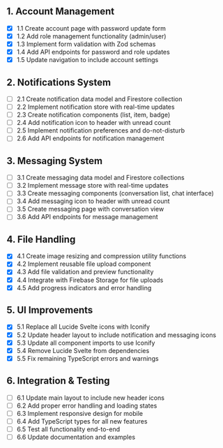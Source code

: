 ## 1. Account Management

- [x] 1.1 Create account page with password update form
- [x] 1.2 Add role management functionality (admin/user)
- [x] 1.3 Implement form validation with Zod schemas
- [x] 1.4 Add API endpoints for password and role updates
- [x] 1.5 Update navigation to include account settings

## 2. Notifications System

- [ ] 2.1 Create notification data model and Firestore collection
- [ ] 2.2 Implement notification store with real-time updates
- [ ] 2.3 Create notification components (list, item, badge)
- [ ] 2.4 Add notification icon to header with unread count
- [ ] 2.5 Implement notification preferences and do-not-disturb
- [ ] 2.6 Add API endpoints for notification management

## 3. Messaging System

- [ ] 3.1 Create messaging data model and Firestore collections
- [ ] 3.2 Implement message store with real-time updates
- [ ] 3.3 Create messaging components (conversation list, chat interface)
- [ ] 3.4 Add messaging icon to header with unread count
- [ ] 3.5 Create messaging page with conversation view
- [ ] 3.6 Add API endpoints for message management

## 4. File Handling

- [x] 4.1 Create image resizing and compression utility functions
- [x] 4.2 Implement reusable file upload component
- [x] 4.3 Add file validation and preview functionality
- [x] 4.4 Integrate with Firebase Storage for file uploads
- [x] 4.5 Add progress indicators and error handling

## 5. UI Improvements

- [x] 5.1 Replace all Lucide Svelte icons with Iconify
- [x] 5.2 Update header layout to include notification and messaging icons
- [x] 5.3 Update all component imports to use Iconify
- [x] 5.4 Remove Lucide Svelte from dependencies
- [x] 5.5 Fix remaining TypeScript errors and warnings

## 6. Integration & Testing

- [ ] 6.1 Update main layout to include new header icons
- [ ] 6.2 Add proper error handling and loading states
- [ ] 6.3 Implement responsive design for mobile
- [ ] 6.4 Add TypeScript types for all new features
- [ ] 6.5 Test all functionality end-to-end
- [ ] 6.6 Update documentation and examples
